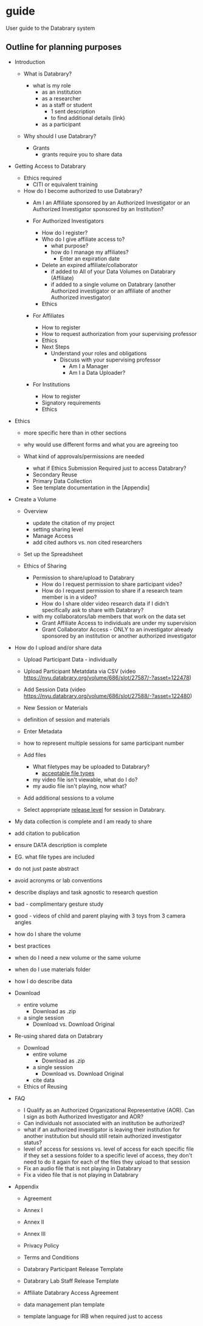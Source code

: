 # guide
User guide to the Databrary system

## Outline for planning purposes

- Introduction
  - What is Databrary?
    - what is my role
      - as an institution
      - as a researcher
      - as a staff or student
        - 1 sent description
        - to find additional details (link)
      - as a participant
      
  - Why should I use Databrary?
    - Grants 
      - grants require you to share data
      
- Getting Access to Databrary
  - Ethics required
    - CITI or equivalent training
  - How do I become authorized to use Databrary?
    - Am I an Affiliate sponsored by an Authorized Investigator or an Authorized Investigator sponsored by an Institution?
    - For Authorized Investigators
      - How do I register?
      - Who do I give affiliate access to?
        - what purpose?
        - how do I manage my affiliates?
          - Enter an expiration date
      - Delete an expired affiliate/collaborator
        - if added to All of your Data Volumes on Databrary (Affiliate)
        - if added to a single volume on Databrary (another Authorized investigator or an affiliate of another Authorized investigator)
      - Ethics
    - For Affiliates
      - How to register
      - How to request authorization from your supervising professor
      - Ethics
      - Next Steps
        - Understand your roles and obligations
          - Discuss with your supervising professor
            - Am I a Manager 
            - Am I a Data Uploader?
      
    - For Institutions
      - How to register
      - Signatory requirements
      - Ethics
      

    
  

  
- Ethics
  - more specific here than in other sections
   - why would use different forms and what you are agreeing too
   
  - What kind of approvals/permissions are needed
    - what if Ethics Submission Required just to access Databrary?
    - Secondary Reuse
    - Primary Data Collection
    - See template documentation in the [Appendix]
  



- Create a Volume
  - Overview
    - update the citation of my project
    - setting sharing level
    - Manage Access
    - add cited authors vs. non cited researchers
  - Set up the Spreadsheet
  
  - Ethics of Sharing
    - Permission to share/upload to Databrary
      - How do I request permission to share participant video?  
      - How do I request permission to share if a research team member is in a video?  
      - How do I share older video research data if I didn't specifically ask to share with Databrary?  
    - with my collaborators/lab members that work on the data set
      - Grant Affiliate Access to individuals are under my supervision
      - Grant Collaborator Access - ONLY to an investigator already sponsored by an institution or another authorized investigator  
  
  
- How do I upload and/or share data
  - Upload Participant Data - individually
  - Upload Participant Metatdata via CSV (video https://nyu.databrary.org/volume/686/slot/27587/-?asset=122478)
  - Add Session Data (video https://nyu.databrary.org/volume/686/slot/27588/-?asset=122480)
  - New Session or Materials
   - definition of session and materials
  - Enter Metadata
   - how to represent multiple sessions for same participant number
  - Add files
    - What filetypes may be uploaded to Databrary? 
      - [acceptable file types](https://nyu.databrary.org/asset/formats)
    - my video file isn't viewable, what do I do?
    - my audio file isn't playing, now what?
    
  - Add additional sessions to a volume
  - Select appropriate [release level](https://www.databrary.org/resources/guide/investigators/release/release-levels.html) for session in Databrary.
  
  
- My data collection is complete and I am ready to share
 - add citation to publication
 - ensure DATA description is complete
  - EG. what file types are included
  - do not just paste abstract
  - avoid acronyms or lab conventions
  - describe displays and task agnostic to research question
   - bad - complimentary gesture study
   - good - videos of child and parent playing with 3 toys from 3 camera angles
 - how do I share the volume
  

- best practices
 - when do I need a new volume or the same volume
 - when do I use materials folder
 - how I do describe data

  
  
- Download
  - entire volume
    - Download as .zip
  - a single session
    - Download vs. Download Original 
    


- Re-using shared data on Databrary
  - Download
    - entire volume
      - Download as .zip
    - a single session
      - Download vs. Download Original 
    - cite data
  - Ethics of Reusing
 
- FAQ

  - I Qualify as an Authorized Organizational Representative (AOR). Can I sign as both Authorized Investigator and AOR?
  - Can individuals not associated with an institution be authorized?
  - what if an authorized investigator is leaving their institution for another institution but should still retain authorized investigator status?
  - level of access for sessions vs. level of access for each specific file if they set a sessions folder to a specific level of access, they don't need to do it again for each of the files they upload to that session
  - Fix an audio file that is not playing in Databrary
  - Fix a video file that is not playing in Databrary
- Appendix  

  - Agreement  
  - Annex I  
  - Annex II  
  - Annex III  
  - Privacy Policy
  - Terms and Conditions
  
  - Databrary Participant Release Template
  - Databrary Lab Staff Release Template
  - Affiliate Databrary Access Agreement
  
  - data management plan template
  - template language for IRB when required just to access
